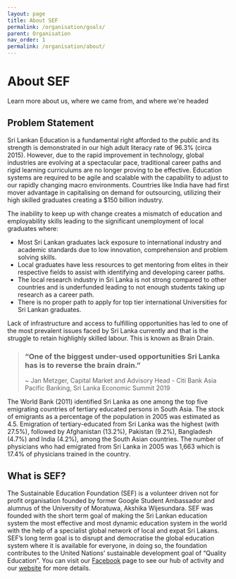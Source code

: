 ```yaml
---
layout: page
title: About SEF
permalink: /organisation/goals/
parent: Organisation
nav_order: 1
permalink: /organisation/about/
---
```


# About SEF

Learn more about us, where we came from, and where we're headed

## Problem Statement

Sri Lankan Education is a fundamental right afforded to the public and its strength is demonstrated in our high adult literacy rate of 96.3% (circa 2015). However, due to the rapid improvement in technology, global industries are evolving at a spectacular pace, traditional career paths and rigid learning curriculums are no longer proving to be effective. Education systems are required to be agile and scalable with the capability to adjust to our rapidly changing macro environments. Countries like India have had first mover advantage in capitalising on demand for outsourcing, utilizing their high skilled graduates creating a $150 billion industry.

The inability to keep up with change creates a mismatch of education and employability skills leading to the significant unemployment of local graduates where:

- Most Sri Lankan graduates lack exposure to international industry and academic standards due to low innovation, comprehension and problem solving skills.
- Local graduates have less resources to get mentoring from elites in their respective fields to assist with identifying and developing career paths.
- The local  research industry in Sri Lanka is not strong compared to other countries and is underfunded leading to not enough students taking up research as a career path.
- There is no proper path to apply for top tier international Universities for Sri Lankan graduates.

Lack of infrastructure and access to fulfilling opportunities has led to one of the most prevalent issues faced by Sri Lanka currently and that is the struggle to retain highlighly skilled labour. This is known as Brain Drain.

> ### “One of the biggest under-used opportunities Sri Lanka has is to reverse the brain drain.”
>
>  ~ Jan Metzger,  Capital Market and Advisory Head - Citi Bank Asia Pacific Banking, Sri Lanka Economic Summit 2019

The World Bank (2011) identified Sri Lanka as one among the top five emigrating countries of tertiary educated persons in South Asia. The stock of emigrants as a percentage of the population in 2005 was estimated as 4.5. Emigration of tertiary-educated from Sri Lanka was the highest (with 27.5%), followed by Afghanistan (13.2%), Pakistan (9.2%), Bangladesh (4.7%) and India (4.2%), among the South Asian countries. The number of physicians who had emigrated from Sri Lanka in 2005 was 1,663 which is 17.4% of physicians trained in the country.

## What is SEF?

The Sustainable Education Foundation (SEF) is a volunteer driven not for profit organisation founded by former Google Student Ambassador and alumnus of the University of Moratuwa, Akshika Wijesundara. SEF was founded with the short term goal of making the Sri Lankan education system the most effective and most dynamic education system in the world with the help of a specialist global network of local and expat Sri Lakans. SEF’s long term goal is to disrupt and democratise the global education system where it is available for everyone, in doing so, the foundation contributes to the United Nations’ sustainable development goal of “Quality Education”. You can visit our [Facebook](https://www.facebook.com/sustainableeducationfoundation/) page to see our hub of activity and our [website](sefglobal.org) for more details.

